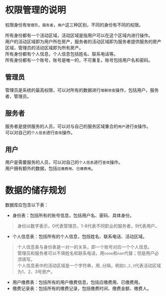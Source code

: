 # 权限管理的说明  
权限身份有`管理员`，`服务者`，`用户`这三种区别，不同的身份有不同的权限。  

所有身份都有一个活动区域，活动区域是指用户可以在这个区域内进行操作。  
用户的活动区域即为用户所在房产，服务者的活动区域即为服务者提供服务的房产区域，管理员的活动区域即为所有房产。  
所有身份都有个人信息，个人信息包括姓名、联系电话等。  
所有身份都有一个账号，账号是唯一的，不可重复。账号包括用户名和密码。  

## 管理员
管理员是系统的最高权限，可以对所有的数据进行`增删改查`操作，包括用户，服务者，管理员。  

## 服务者
服务者是提供服务的人员，可以对与自己的服务区域重合的`用户`进行`查`操作。  
可以对自己的`个人信息`进行`查改`操作。

## 用户
用户是需要服务的人员，可以对自己的`个人信息`进行`查改`操作。  
用户拥有额外的数据，包括`应缴费用`、`已缴费用`。

# 数据的储存规划
数据库应包含以下表：
- 身份表：包括所有的账号信息，包括用户名、密码、具体身份。  
> 身份以数字表示，0代表管理员，1-8代表不同职业的服务者，9代表用户。
- 个人信息表：包括所有的个人信息，包括姓名、联系电话、活动区域。
> 个人信息表与身份表是一对一的关系，即一个账号对应一个个人信息。  
> 管理员和服务者可以不填姓名和联系电话，用`none`和`nan`代替；但是用户必须填写。  
> 个人信息表中的活动区域是一个字符串，用`,`分隔，例如`1,2,3`代表活动区域为1、2、3号房产。
- 用户缴费表：包括所有的用户缴费信息，包括应缴费用、已缴费用。  
- 缴费记录表：包括所有的缴费记录，包括缴费时间、缴费金额、缴费人。